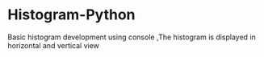# Histogram-Python
Basic histogram development using console ,The histogram is displayed in horizontal and vertical view
